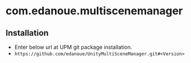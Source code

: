 # com.edanoue.multiscenemanager

## Installation

- Enter below url at UPM git package installation.
- `https://github.com/edanoue/UnityMultiSceneManager.git#<Version>`
